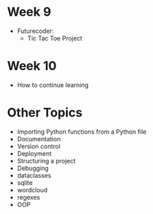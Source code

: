 # Week 9

* Futurecoder:
  * Tic Tac Toe Project

# Week 10

* How to continue learning


# Other Topics

* Importing Python functions from a Python file
* Documentation
* Version control
* Deployment
* Structuring a project
* Debugging
* dataclasses
* sqlite
* wordcloud
* regexes
* OOP


<!--
### DataFrame Indexing and Slicing

* The first "column" in the DataFrame is the *index*, which defaults to incrementing
  integers
* Like how each column has a name, the *index* is the "name" of each
  row
* We can assign a column to be the index of a DataFrame:

```code
listings_df = listings_df.set_index('id')
```

```code
listings_df
```

Why do we need to assign the result of `set_index()`?

* Calling `.set_index()` does not change the original DataFrame value
* Calling `.set_index()` returns a **new DataFrame value** with the
  index changed, which we then assign to the original variable.
* Most Pandas methods return a new value rather than changing the
  original value.


**We can perform indexing and slicing on DataFrames using `.iloc`:**

To get the first row:

```code
listings_df.iloc[0]
```

To get the second column in the first row:

```code
listings_df.iloc[0, 1]
```

To get the second column of the first five rows:

```code
listings_df.iloc[0:5, 1]
```

To get the second column of all rows:

```code
listings_df.iloc[:, 1]
```

**We can also index and slice rows and columns by their names:**

To get a single row by it's name in the index:

```code
listings_df.loc['l9995141']
```

To get several rows by their names:

```code
listings_df.loc[['l9995141', 'l12026015', 'l44688136']]
```

> While you can use `:` slicing to specify a start and end names for a
> range, it is more common to specify a list of names.

To get the `name` column of all rows:

```code
listings_df.loc[:, 'name']
```
-->

<!-- WEEK 9 - AI -->

<!--
## 1d. Selection of Individual Values

Use sorting and indexing on `listing_df` to find:

1. The value in the third column of the fifth row.
2. The `name` of the listing with an `id` of `'l6113'`
3. The `review_scores_rating` of the most reviewed listing.
4. The `latitude` and `longitude` of the least expensive listing.
-->

<!--

### Lunch Talk: AI-Assisted Python Programming

* ChatGPT, GitHub Copilot, etc. are quite good at generating Python code
* Will programming become obsolete?
* Do's/Dont's of programming with AI

### Will programming become obsolete?

<div style="font-size: 0.7em; display: flex; align-items: center;">

* Probably not
* If anything, programming is more important to "glue" AI to
  data/systems
* AI-generated code often needs fixing - **you still need to know how to
  fix it**
* The essence of programming is about *precisely* instructing a
  computer - you still need to carefully **consider** and
  **communicate** those instructions

<div>
<img src="well.png" style="width: 1400px; margin: 0;">
<a href="https://xkcd.com/568/">xkcd.com/568</a>
</div>

</div>

### Do's/Dont's of programming with AI

* **DON'T** feed confidential data into public AI tools
* **DON'T** use generated code you don't understand
* **DON'T** use it to replace reading documentation
* **DO** ask it to explain code (as *one* perspective)
* **DO** use it generate snippets for specific tasks
* **DO** be specific in your instructions/requirements
* **DO** ask it to try fix code when the result is wrong

-->

<!--

## Using AI models from Python

* Now we'd like to make our form do something.
* Let's get it to use an AI model to assign a label to our text!
* [huggingface.co](https://huggingface.co/) has LOTS of AI models
  available for different tasks that we can download and use.
* In this case, we'll use a zero-shot classification model that picks
  which of a provided list of labels best fits a text snippet we
  provide.

> Normally we'd have to install `transformers` and its dependency
> `torch` using `pip`, but Colab already has these installed.

```code
from transformers import pipeline

classifier = pipeline('zero-shot-classification', model='facebook/bart-large-mnli')

text_to_classify = 'one day I will see the world'
classifier(
    text_to_classify,
    candidate_labels=['travel', 'cooking', 'dancing'],
)
```

* We can see that the model thinks that `travel` is the best fit,
  which seems reasonable.
  * Though AI models won't always give reasonable responses!
* The output is given as a dictionary, which you'll learn more about
  in this week's Futurecoder lesson.
* Let's create a function that we can use to call the classifier with
  a single argument - the text to classify:

```code
from transformers import pipeline

classifier = pipeline('zero-shot-classification', model='facebook/bart-large-mnli')

def classify_text(text_to_classify):
    return classifier(
        text_to_classify,
        candidate_labels=['travel', 'cooking', 'dancing'],
    )

classify_text('one day I will see the world')
```

-->
